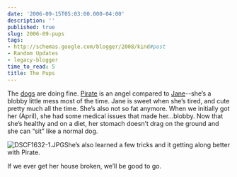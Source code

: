 ```yaml
---
date: '2006-09-15T05:03:00.000-04:00'
description: ''
published: true
slug: 2006-09-pups
tags:
- http://schemas.google.com/blogger/2008/kind#post
- Random Updates
- legacy-blogger
time_to_read: 5
title: The Pups
---
```


The [dogs](http://www.wassupy.com/gallery2/main.php?g2_itemId=3781) are doing fine. [Pirate](http://www.wassupy.com/gallery2/main.php?g2_itemId=3293&amp;g2_page=2http://www.wassupy.com/gallery2/main.php?g2_itemId=3293) is an angel compared to [Jane](http://www.wassupy.com/gallery2/main.php?g2_itemId=3515&amp;g2_page=2)--she’s a blobby little mess most of the time. Jane is sweet when she’s tired, and cute pretty much all the time. She’s also not so fat anymore. When we initially got her (April), she had some medical issues that made her…blobby. Now that she’s healthy and on a diet, her stomach doesn’t drag on the ground and she can “sit” like a normal dog.



![DSCF1632-1.JPG](DSCF1632-1.JPG)She’s also learned a few tricks and it getting along better with Pirate.

If we ever get her house broken, we’ll be good to go.